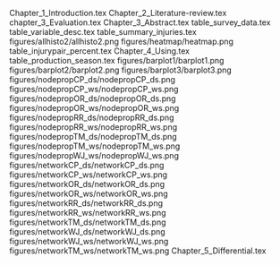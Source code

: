 Chapter_1_Introduction.tex
Chapter_2_Literature-review.tex
chapter_3_Evaluation.tex
Chapter_3_Abstract.tex
table_survey_data.tex
table_variable_desc.tex
table_summary_injuries.tex
figures/allhisto2/allhisto2.png
figures/heatmap/heatmap.png
table_injurypair_percent.tex
Chapter_4_Using.tex
table_production_season.tex
figures/barplot1/barplot1.png
figures/barplot2/barplot2.png
figures/barplot3/barplot3.png
figures/nodepropCP_ds/nodepropCP_ds.png
figures/nodepropCP_ws/nodepropCP_ws.png
figures/nodepropOR_ds/nodepropOR_ds.png
figures/nodepropOR_ws/nodepropOR_ws.png
figures/nodepropRR_ds/nodepropRR_ds.png
figures/nodepropRR_ws/nodepropRR_ws.png
figures/nodepropTM_ds/nodepropTM_ds.png
figures/nodepropTM_ws/nodepropTM_ws.png
figures/nodepropWJ_ws/nodepropWJ_ws.png
figures/networkCP_ds/networkCP_ds.png
figures/networkCP_ws/networkCP_ws.png
figures/networkOR_ds/networkOR_ds.png
figures/networkOR_ws/networkOR_ws.png
figures/networkRR_ds/networkRR_ds.png
figures/networkRR_ws/networkRR_ws.png
figures/networkTM_ds/networkTM_ds.png
figures/networkWJ_ds/networkWJ_ds.png
figures/networkWJ_ws/networkWJ_ws.png
figures/networkTM_ws/networkTM_ws.png
Chapter_5_Differential.tex